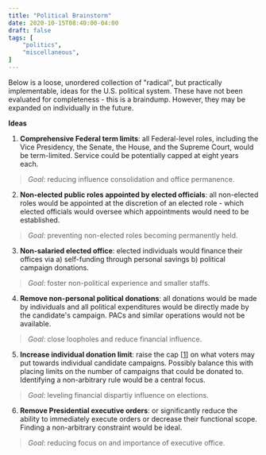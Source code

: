```yaml
---
title: "Political Brainstorm"
date: 2020-10-15T08:40:00-04:00
draft: false
tags: [
	"politics",
	"miscellaneous",
]
---
```


Below is a loose, unordered collection of "radical", but practically implementable, ideas for the U.S. political system. These have not been evaluated for completeness - this is a braindump. However, they may be expanded on individually in the future.

**Ideas**

1. **Comprehensive Federal term limits**: all Federal-level roles, including the Vice Presidency, the Senate, the House, and the Supreme Court, would be term-limited. Service could be potentially capped at eight years each. 

> _Goal_: reducing influence consolidation and office permanence.

2. **Non-elected public roles appointed by elected officials**: all non-elected roles would be appointed at the discretion of an elected role - which elected officials would oversee which appointments would need to be established.

> _Goal_: preventing non-elected roles becoming permanently held.

3. **Non-salaried elected office**: elected individuals would finance their offices via a) self-funding through personal savings b) political campaign donations.

> _Goal_: foster non-political experience and smaller staffs.

4. **Remove non-personal political donations**: all donations would be made by individuals and all political expenditures would be directly made by the candidate's campaign. PACs and similar operations would not be available.

> _Goal_: close loopholes and reduce financial influence.

5. **Increase individual donation limit**: raise the cap [[1](https://www.fec.gov/help-candidates-and-committees/candidate-taking-receipts/contribution-limits/)] on what voters may put towards individual candidate campaigns. Possibly balance this with placing limits on the number of campaigns that could be donated to. Identifying a non-arbitrary rule would be a central focus.

> _Goal_: leveling financial dispartiy influence on elections.

6. **Remove Presidential executive orders**: or significantly reduce the ability to immediately execute orders or decrease their functional scope. Finding a non-arbitrary constraint would be ideal.

> _Goal_: reducing focus on and importance of executive office.
